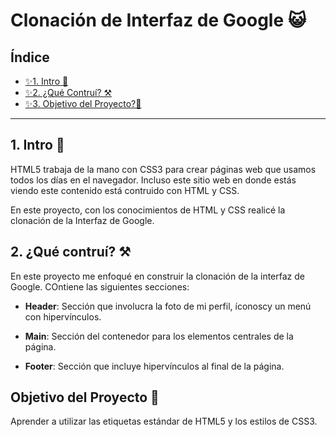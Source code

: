 # Clonación de Interfaz de Google 😺

## Índice

* [✨1. Intro 🫧](https://github.com/Ximyer/tecnolochicas-pro/blob/main/README.md#1-intro)
* [✨2. ¿Qué Contruí? ⚒️](https://github.com/Ximyer/tecnolochicas-pro/blob/main/README.md#2-qu%C3%A9-contru%C3%AD)
* [✨3. Objetivo del Proyecto?🎯](https://github.com/Ximyer/tecnolochicas-pro/blob/main/README.md#objetivo-del-proyecto)

****

## 1. Intro 🫧

HTML5 trabaja de la mano con CSS3 para crear páginas web que usamos todos los días en el navegador. Incluso este sitio web en donde estás viendo este contenido está contruido con HTML y CSS.

En este proyecto, con los conocimientos de HTML y CSS realicé la clonación de la Interfaz de Google.

## 2. ¿Qué contruí? ⚒️

En este proyecto me enfoqué en construir la clonación de la interfaz de Google. COntiene las siguientes secciones:

* **Header**: Sección que involucra la foto de mi perfil, íconoscy un menú con hipervínculos.

*  **Main**: Sección del contenedor para los elementos centrales de la página.

* **Footer**: Sección que incluye hipervínculos al final de la página. 

## Objetivo del Proyecto 🎯
Aprender a utilizar las etiquetas estándar de HTML5 y los estilos de CSS3.
